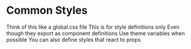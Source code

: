 # Common Styles

Think of this like a global.css file
This is for style definitions only
Even though they export as component definitions
Use theme variables when possible
You can also define styles that react to props
